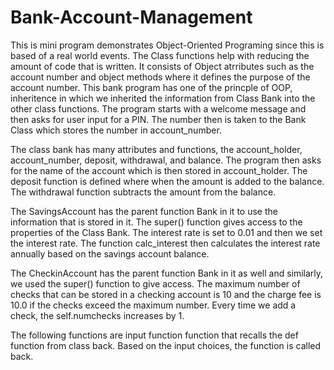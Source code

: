 # Bank-Account-Management
This is mini program demonstrates Object-Oriented Programing since this is based of a real world events. The Class functions help with reducing the amount of code that is written.
It consists of Object atrributes such as the account number and object methods where it defines the purpose of the account number. 
This bank program has one of the princple of OOP, inheritence in which we inherited the information from Class Bank into the other class functions.
The program starts with a welcome message and then asks for user input for a PIN. The number then is taken to the Bank Class which stores the number in account_number. 

The class bank has many attributes and functions, the account_holder, account_number, deposit, withdrawal, and balance. The program then asks for the name of the account which is then stored in account_holder. The deposit function is defined where when the amount is added to the balance. The withdrawal function subtracts the amount from the balance. 

The SavingsAccount has the parent function Bank in it to use the information that is stored in it. The super() function gives access to the properties of the Class Bank. The interest rate is set to 0.01 and then we set the interest rate. The function calc_interest then calculates the interest rate annually based on the savings account balance. 

The CheckinAccount has the parent function Bank in it as well and similarly, we used the super() function to give access. The maximum number of checks that can be stored in a checking account is 10 and the charge fee is 10.0 if the checks exceed the maximum number. Every time we add a check, the self.numchecks increases by 1. 


The following functions are input function function that recalls the def function from class back. Based on the input choices, the function is called back. 
